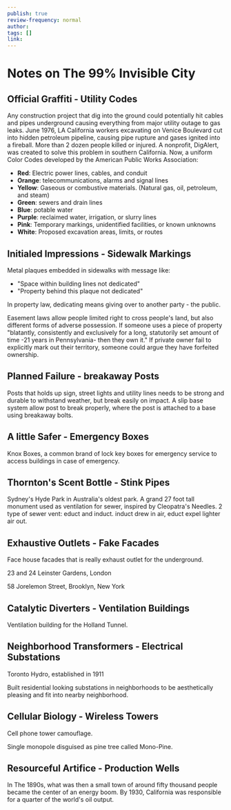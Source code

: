 ```yaml
---
publish: true
review-frequency: normal
author: 
tags: []
link:
---
```



# Notes on The 99% Invisible City

## Official Graffiti - Utility Codes

Any construction project that dig into the ground could potentially hit cables and pipes underground causing everything from major utility outage to gas leaks.
June 1976, LA California workers excavating on Venice Boulevard cut into hidden petroleum pipeline, causing pipe rupture and gases ignited into a fireball. More than 2 dozen people killed or injured.
A nonprofit, DigAlert, was created to solve this problem in southern California.
Now, a uniform Color Codes developed by the American Public Works Association:
- **Red**: Electric power lines, cables, and conduit
- **Orange**: telecommunications, alarms and signal lines
- **Yellow**: Gaseous or combustive materials. (Natural gas, oil, petroleum, and steam)
- **Green**: sewers and drain lines
- **Blue**: potable water
- **Purple**: reclaimed water, irrigation, or slurry lines
- **Pink**: Temporary markings, unidentified facilities, or known unknowns
- **White**: Proposed excavation areas, limits, or routes

## Initialed Impressions - Sidewalk Markings
Metal plaques embedded in sidewalks with message like:
- "Space within building lines not dedicated"
- "Property behind this plaque not dedicated"

In property law, dedicating means giving over to another party - the public. 

Easement laws allow people limited right to cross people's land, but also different forms of adverse possession. If someone uses a piece of property "blatantly, consistently and exclusively for a long, statutorily set amount of time -21 years in Pennsylvania- then they own it." If private owner fail to explicitly mark out their territory, someone could argue they have forfeited ownership.

## Planned Failure - breakaway Posts
Posts that holds up sign, street lights and utility lines needs to be strong and durable to withstand weather, but break easily on impact.
A slip base system allow post to break properly, where the post is attached to a base using breakaway bolts.

## A little Safer - Emergency Boxes
Knox Boxes, a common brand of lock key boxes for emergency service to access buildings in case of emergency.

## Thornton's Scent Bottle - Stink Pipes
Sydney's Hyde Park in Australia's oldest park.
A grand 27 foot tall monument used as ventilation for sewer, inspired by Cleopatra's Needles.
2 type of sewer vent: educt and induct.
induct drew in air, educt expel lighter air out.

## Exhaustive Outlets - Fake Facades
Face house facades that is really exhaust outlet for the underground.

23 and 24 Leinster Gardens, London

58 Jorelemon Street, Brooklyn, New York

## Catalytic Diverters - Ventilation Buildings
Ventilation building for the Holland Tunnel.

## Neighborhood Transformers - Electrical Substations
Toronto Hydro, established in 1911

Built residential looking substations in neighborhoods to be aesthetically pleasing and fit into nearby neighborhood.

## Cellular Biology - Wireless Towers
Cell phone tower camouflage.

Single monopole disguised as pine tree called Mono-Pine.

## Resourceful Artifice - Production Wells
In The 1890s, what was then a small town of around fifty thousand people became the center of an energy boom. By 1930, California was responsible for a quarter of the world's oil output.